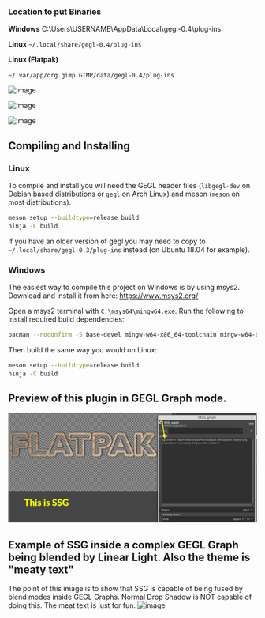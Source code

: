 

### Location to put Binaries

**Windows**
C:\Users\USERNAME\AppData\Local\gegl-0.4\plug-ins

**Linux**
`~/.local/share/gegl-0.4/plug-ins`

**Linux (Flatpak)**

`~/.var/app/org.gimp.GIMP/data/gegl-0.4/plug-ins`

![image](https://github.com/LinuxBeaver/GEGL-SSG-Stroke-Shadow-Glow-/assets/78667207/504a464c-5aca-4f0e-9ba7-7dd6ed7a2292)


![image](https://github.com/LinuxBeaver/GEGL-SSG-Stroke-Shadow-Glow-/assets/78667207/ea6533f0-8716-4d5b-99fc-10daa152201a)

![image](https://github.com/LinuxBeaver/GEGL-SSG-Stroke-Shadow-Glow-/assets/78667207/5482ec26-b420-402b-ad56-cfa5f5065a7c)

## Compiling and Installing

### Linux

To compile and install you will need the GEGL header files (`libgegl-dev` on
Debian based distributions or `gegl` on Arch Linux) and meson (`meson` on
most distributions).

```bash
meson setup --buildtype=release build
ninja -C build

```

If you have an older version of gegl you may need to copy to `~/.local/share/gegl-0.3/plug-ins`
instead (on Ubuntu 18.04 for example).



### Windows

The easiest way to compile this project on Windows is by using msys2.  Download
and install it from here: https://www.msys2.org/

Open a msys2 terminal with `C:\msys64\mingw64.exe`.  Run the following to
install required build dependencies:

```bash
pacman --noconfirm -S base-devel mingw-w64-x86_64-toolchain mingw-w64-x86_64-meson mingw-w64-x86_64-gegl
```

Then build the same way you would on Linux:

```bash
meson setup --buildtype=release build
ninja -C build
```
## Preview of this plugin in GEGL Graph mode. 
![image preview](preview3.png  )

## Example of SSG inside a complex GEGL Graph being blended by Linear Light. Also the theme is "meaty text" 
The point of this image is to show that SSG is capable of being fused by blend modes inside GEGL Graphs. Normal Drop Shadow is NOT capable of doing this.
The meat text is just for fun.
![image](https://github.com/LinuxBeaver/GEGL-SSG-Stroke-Shadow-Glow-/assets/78667207/0c147e54-3919-4c88-b253-cb678f8e43d8)
